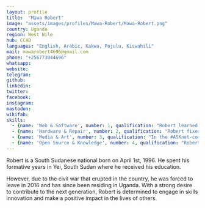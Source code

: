 ```yaml
---
layout: profile
title:  "Mawa Robert"
image: "assets/images/profiles/Mawa-Robert/Mawa-Robert.png"
country: Uganda
region: West Nile
hub: CC4D
languages: "English, Arabic, Kakwa, Pojulu, Kiswahili"
mail: mawarobert4696@gmail.com
phone: "+256773044696"
whatsapp: 
website: 
telegram: 
github: 
linkedin: 
twitter: 
facebook: 
instagram: 
mastodon: 
wikifab:
skills:
  - {name: 'Web & Software', number: 1, qualification: "Robert learned and practiced software installation in the #ASKnet Repair and Tech project in Eden in 2021. He fixed a number of computers that required software updates and upgrade."}
  - {name: 'Hardware & Repair', number: 2, qualification: "Robert fixed a number of hardware devices like phones, inverters, fans, etc. in last year's Repair and Tech Skills for Livelihood project organized for the community repair cafe."}
  - {name: 'Media & Art', number: 3, qualification: "In the #ASKnet-community podcast project in 2021, Robert was part of the team that produced and edited audio dramas with the participants and later proceeded to introduce scriptwriting."}
  - {name: 'Open Source & Knowledge', number: 4, qualification: "Robert had his first experience with git and GitHub in 2020 #ASKnet event organized by r0g agency. It was here that he was fully introduced to creating his profile and later awarded a certificate of participatation."}
---
```

Robert is a South Sudanese national born on April 1st, 1996. He spent his formative years in Yei, South Sudan where he received his education. 

However, due to the civil war that erupted in the country, he was forced to leave in 2016 and has since been residing in Uganda. With a strong desire to contribute to the next generation, Robert is determined to engage in skills innovation and make a positive impact in the lives of others.
